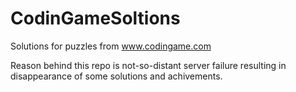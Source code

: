 CodinGameSoltions
=================

Solutions for puzzles from www.codingame.com

Reason behind this repo is not-so-distant server failure resulting in disappearance of some solutions and achivements.

